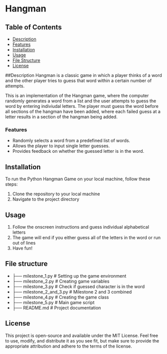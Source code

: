 # **Hangman**

## Table of Contents
- [Description](#description)
- [Features](#features)
- [Installation](#installation)
- [Usage](#usage)
- [File Structure](#file-structure)
- [License](#license)

##Description
Hangman is a classic game in which a player thinks of a word and the other player tries to guess that word within a certain number of attempts.

This is an implementation of the Hangman game, where the computer randomly generates a word from a list and the user attempts to guess the word by entering indiviudal letters. The player must guess the word before all sections of the hangman have been added, where each failed guess at a letter results in a section of the hangman being added.

### Features
- Randomly selects a word from a predefined list of words.
- Allows the player to input single letter guesses.
- Provides feedback on whether the guessed letter is in the word.

## Installation
To run the Python Hangman Game on your local machine, follow these steps:
1. Clone the repository to your local machine
2. Navigate to the project directory

## Usage
1. Follow the onscreen instructions and guess individual alphabetical letters
2. The game will end if you either guess all of the letters in the word or run out of lines
3. Have fun!

## File structure
  - ├── milestone_1.py  # Setting up the game environment
  - ├── milestone_2.py  # Creating game variables
  - ├── milestone_3.py  # Check if guessed character is in the word
  - ├── milestone_2_and_3.py  # Milestone 2 and 3 combined
  - ├── milestone_4.py  # Creating the game class
  - ├── milestone_5.py  # Main game script
  - ├── README.md  # Project documentation

## License
This project is open-source and available under the MIT License. Feel free to use, modify, and distribute it as you see fit, but make sure to provide the appropriate attribution and adhere to the terms of the license.
